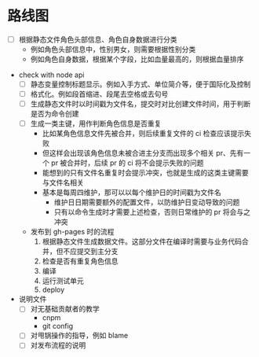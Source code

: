 # 路线图

- [ ] 根据静态文件角色头部信息、角色自身数据进行分类
  - 例如角色头部信息中，性别男女，则需要根据性别分类
  - 例如角色自身数据，根据某个字段，比如血量最高的，则根据血量排序
- check with node api
  - [ ] 静态变量控制标题显示。例如入手方式、单位简介等，便于国际化及控制
  - [ ] 格式化。例如段首缩进、段尾去空格或去句号
  - [ ] 生成静态文件时以时间戳为文件名，提交时对比创建文件时间，用于判断是否为命令创建
  - [ ] 生成一类主键，用作判断角色信息是否重复
    - 比如某角色信息文件先被合并，则后续重复文件的 ci 检查应该提示失败
    - 但这样会出现该角色信息未被合进主分支而出现多个相关 pr、先有一个 pr 被合并时，后续 pr 的 ci 将不会提示失败的问题
    - 能想到的只有文件名重复时会提示冲突，也就是生成的这类主键需要与文件名相关
    - 基本是每周四维护，那可以以每个维护日的时间戳为文件名
      - 维护日日期需要额外的配置文件，以防维护日变动导致的问题
      - 只有以命令生成时才需要上述检查，否则日常维护的 pr 将会与之冲突
  - 发布到 gh-pages 时的流程
    1. 根据静态文件生成数据文件。这部分文件在编译时需要与业务代码合并，但不应提交到主分支
    2. 检查是否有重复角色信息
    3. 编译
    4. 运行测试单元
    5. deploy
- 说明文件
  - [ ] 对无基础贡献者的教学
    - cnpm
    - git config
  - [ ] 对甩锅操作的指导，例如 blame
  - [ ] 对发布流程的说明
